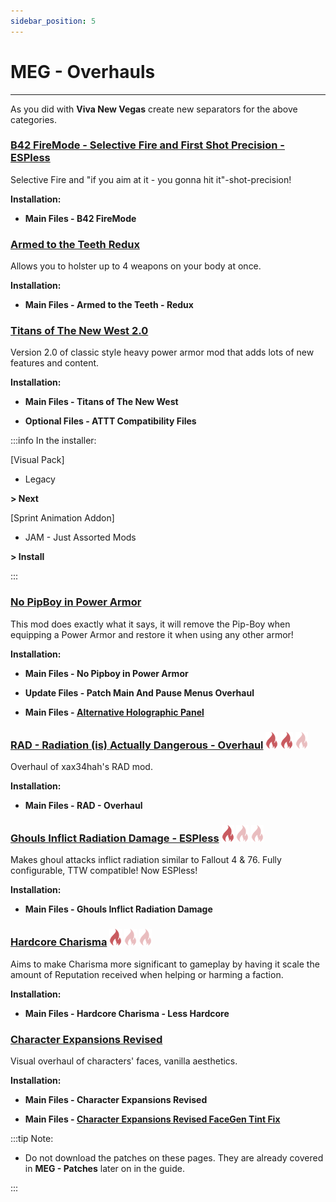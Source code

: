 ```yaml
---
sidebar_position: 5
---
```


# MEG - Overhauls

---

As you did with **Viva New Vegas** create new separators for the above categories.

### [B42 FireMode - Selective Fire and First Shot Precision - ESPless](https://www.nexusmods.com/newvegas/mods/82576)

Selective Fire and "if you aim at it - you gonna hit it"-shot-precision!

**Installation:**

- **Main Files - B42 FireMode**


### [Armed to the Teeth Redux](https://www.nexusmods.com/newvegas/mods/74936)

Allows you to holster up to 4 weapons on your body at once.

**Installation:**

- **Main Files - Armed to the Teeth - Redux**


### [Titans of The New West 2.0](https://www.nexusmods.com/newvegas/mods/78688)

Version 2.0 of classic style heavy power armor mod that adds lots of new features and content.

**Installation:**

- **Main Files - Titans of The New West**

- **Optional Files - ATTT Compatibility Files**

:::info In the installer:

[Visual Pack]

- Legacy

**> Next**

[Sprint Animation Addon]

- JAM - Just Assorted Mods

**> Install**

:::


### [No PipBoy in Power Armor](https://www.nexusmods.com/newvegas/mods/66916)

This mod does exactly what it says, it will remove the Pip-Boy when equipping a Power Armor and restore it when using any other armor!

**Installation:**

- **Main Files - No Pipboy in Power Armor**

- **Update Files - Patch Main And Pause Menus Overhaul**

- **Main Files - [Alternative Holographic Panel](https://www.nexusmods.com/newvegas/mods/82636?tab=files)**


### [RAD - Radiation (is) Actually Dangerous - Overhaul](https://www.nexusmods.com/newvegas/mods/71541)  ![](../static/img/Difficulty.png) ![](../static/img/Difficulty.png) ![](../static/img/DifficultyFaded.png) 

Overhaul of xax34hah's RAD mod.

**Installation:**

- **Main Files - RAD - Overhaul**


### [Ghouls Inflict Radiation Damage - ESPless](https://www.nexusmods.com/newvegas/mods/77401)  ![](../static/img/Difficulty.png) ![](../static/img/DifficultyFaded.png) ![](../static/img/DifficultyFaded.png) 

Makes ghoul attacks inflict radiation similar to Fallout 4 & 76. Fully configurable, TTW compatible! Now ESPless!

**Installation:**

- **Main Files - Ghouls Inflict Radiation Damage**


### [Hardcore Charisma](https://www.nexusmods.com/newvegas/mods/78448)  ![](../static/img/Difficulty.png) ![](../static/img/DifficultyFaded.png) ![](../static/img/DifficultyFaded.png) 

Aims to make Charisma more significant to gameplay by having it scale the amount of Reputation received when helping or harming a faction.

**Installation:**

- **Main Files - Hardcore Charisma - Less Hardcore**


### [Character Expansions Revised](https://www.nexusmods.com/newvegas/mods/64862?tab=description)

Visual overhaul of characters' faces, vanilla aesthetics.

**Installation:**

- **Main Files - Character Expansions Revised**

- **Main Files - [Character Expansions Revised FaceGen Tint Fix](https://www.nexusmods.com/newvegas/mods/82167?tab=files)**

:::tip Note:

- Do not download the patches on these pages. They are already covered in **MEG - Patches** later on in the guide.

:::